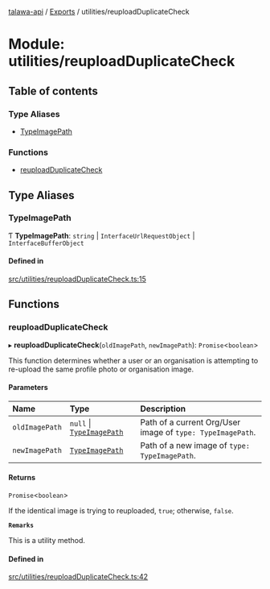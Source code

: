 [talawa-api](../README.md) / [Exports](../modules.md) / utilities/reuploadDuplicateCheck

# Module: utilities/reuploadDuplicateCheck

## Table of contents

### Type Aliases

- [TypeImagePath](utilities_reuploadDuplicateCheck.md#typeimagepath)

### Functions

- [reuploadDuplicateCheck](utilities_reuploadDuplicateCheck.md#reuploadduplicatecheck)

## Type Aliases

### TypeImagePath

Ƭ **TypeImagePath**: `string` \| `InterfaceUrlRequestObject` \| `InterfaceBufferObject`

#### Defined in

[src/utilities/reuploadDuplicateCheck.ts:15](https://github.com/PalisadoesFoundation/talawa-api/blob/cf57ca9/src/utilities/reuploadDuplicateCheck.ts#L15)

## Functions

### reuploadDuplicateCheck

▸ **reuploadDuplicateCheck**(`oldImagePath`, `newImagePath`): `Promise`\<`boolean`\>

This function determines whether a user or an organisation is
attempting to re-upload the same profile photo or organisation image.

#### Parameters

| Name           | Type                                                                           | Description                                                |
| :------------- | :----------------------------------------------------------------------------- | :--------------------------------------------------------- |
| `oldImagePath` | `null` \| [`TypeImagePath`](utilities_reuploadDuplicateCheck.md#typeimagepath) | Path of a current Org/User image of `type: TypeImagePath`. |
| `newImagePath` | [`TypeImagePath`](utilities_reuploadDuplicateCheck.md#typeimagepath)           | Path of a new image of `type: TypeImagePath`.              |

#### Returns

`Promise`\<`boolean`\>

If the identical image is trying to reuploaded, `true`; otherwise, `false`.

**`Remarks`**

This is a utility method.

#### Defined in

[src/utilities/reuploadDuplicateCheck.ts:42](https://github.com/PalisadoesFoundation/talawa-api/blob/cf57ca9/src/utilities/reuploadDuplicateCheck.ts#L42)
